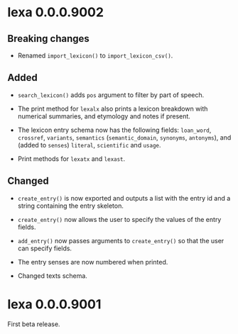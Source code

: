 # lexa 0.0.0.9002

## Breaking changes

* Renamed `import_lexicon()` to `import_lexicon_csv()`.

## Added

* `search_lexicon()` adds `pos` argument to filter by part of speech.

* The print method for `lexalx` also prints a lexicon breakdown with numerical summaries, and etymology and notes if present.

* The lexicon entry schema now has the following fields: `loan_word`, `crossref`, `variants`, `semantics` (`semantic_domain`, `synonyms`, `antonyms`), and (added to `senses`) `literal`, `scientific` and `usage`.

* Print methods for `lexatx` and `lexast`.

## Changed

* `create_entry()` is now exported and outputs a list with the entry id and a string containing the entry skeleton.

* `create_entry()` now allows the user to specify the values of the entry fields.

* `add_entry()` now passes arguments to `create_entry()` so that the user can specify fields.

* The entry senses are now numbered when printed.

* Changed texts schema.


# lexa 0.0.0.9001

First beta release.

